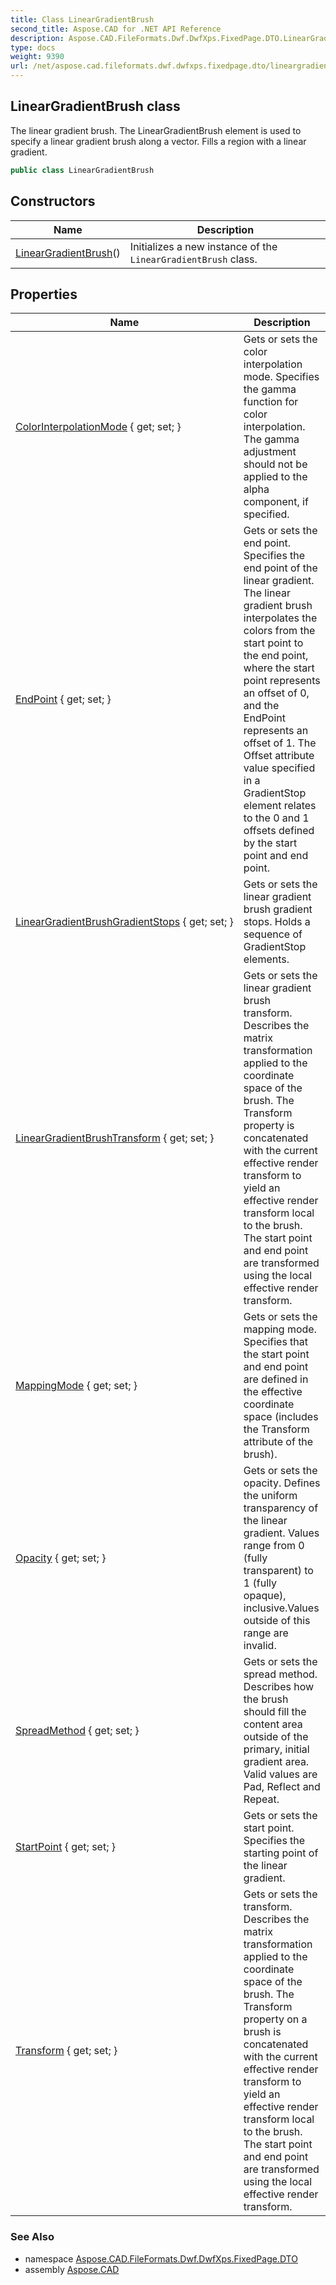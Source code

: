 ```yaml
---
title: Class LinearGradientBrush
second_title: Aspose.CAD for .NET API Reference
description: Aspose.CAD.FileFormats.Dwf.DwfXps.FixedPage.DTO.LinearGradientBrush class. The linear gradient brush. The LinearGradientBrush element is used to specify a linear gradient brush along a vector. Fills a region with a linear gradient
type: docs
weight: 9390
url: /net/aspose.cad.fileformats.dwf.dwfxps.fixedpage.dto/lineargradientbrush/
---
```

## LinearGradientBrush class

The linear gradient brush. The LinearGradientBrush element is used to specify a linear gradient brush along a vector. Fills a region with a linear gradient.

```csharp
public class LinearGradientBrush
```

## Constructors

| Name | Description |
| --- | --- |
| [LinearGradientBrush](lineargradientbrush/)() | Initializes a new instance of the `LinearGradientBrush` class. |

## Properties

| Name | Description |
| --- | --- |
| [ColorInterpolationMode](../../aspose.cad.fileformats.dwf.dwfxps.fixedpage.dto/lineargradientbrush/colorinterpolationmode/) { get; set; } | Gets or sets the color interpolation mode. Specifies the gamma function for color interpolation. The gamma adjustment should not be applied to the alpha component, if specified. |
| [EndPoint](../../aspose.cad.fileformats.dwf.dwfxps.fixedpage.dto/lineargradientbrush/endpoint/) { get; set; } | Gets or sets the end point. Specifies the end point of the linear gradient. The linear gradient brush interpolates the colors from the start point to the end point, where the start point represents an offset of 0, and the EndPoint represents an offset of 1. The Offset attribute value specified in a GradientStop element relates to the 0 and 1 offsets defined by the start point and end point. |
| [LinearGradientBrushGradientStops](../../aspose.cad.fileformats.dwf.dwfxps.fixedpage.dto/lineargradientbrush/lineargradientbrushgradientstops/) { get; set; } | Gets or sets the linear gradient brush gradient stops. Holds a sequence of GradientStop elements. |
| [LinearGradientBrushTransform](../../aspose.cad.fileformats.dwf.dwfxps.fixedpage.dto/lineargradientbrush/lineargradientbrushtransform/) { get; set; } | Gets or sets the linear gradient brush transform. Describes the matrix transformation applied to the coordinate space of the brush. The Transform property is concatenated with the current effective render transform to yield an effective render transform local to the brush. The start point and end point are transformed using the local effective render transform. |
| [MappingMode](../../aspose.cad.fileformats.dwf.dwfxps.fixedpage.dto/lineargradientbrush/mappingmode/) { get; set; } | Gets or sets the mapping mode. Specifies that the start point and end point are defined in the effective coordinate space (includes the Transform attribute of the brush). |
| [Opacity](../../aspose.cad.fileformats.dwf.dwfxps.fixedpage.dto/lineargradientbrush/opacity/) { get; set; } | Gets or sets the opacity. Defines the uniform transparency of the linear gradient. Values range from 0 (fully transparent) to 1 (fully opaque), inclusive.Values outside of this range are invalid. |
| [SpreadMethod](../../aspose.cad.fileformats.dwf.dwfxps.fixedpage.dto/lineargradientbrush/spreadmethod/) { get; set; } | Gets or sets the spread method. Describes how the brush should fill the content area outside of the primary, initial gradient area. Valid values are Pad, Reflect and Repeat. |
| [StartPoint](../../aspose.cad.fileformats.dwf.dwfxps.fixedpage.dto/lineargradientbrush/startpoint/) { get; set; } | Gets or sets the start point. Specifies the starting point of the linear gradient. |
| [Transform](../../aspose.cad.fileformats.dwf.dwfxps.fixedpage.dto/lineargradientbrush/transform/) { get; set; } | Gets or sets the transform. Describes the matrix transformation applied to the coordinate space of the brush. The Transform property on a brush is concatenated with the current effective render transform to yield an effective render transform local to the brush. The start point and end point are transformed using the local effective render transform. |

### See Also

* namespace [Aspose.CAD.FileFormats.Dwf.DwfXps.FixedPage.DTO](../../aspose.cad.fileformats.dwf.dwfxps.fixedpage.dto/)
* assembly [Aspose.CAD](../../)



